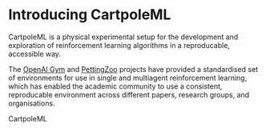 # Introducing CartpoleML

CartpoleML is a physical experimental setup for the development and exploration
of reinforcement learning algorithms in a reproducable, accessible way.

The [OpenAI Gym] and [PettingZoo] projects have provided a standardised set of environments
for use in single and multiagent reinforcement learning, which has 
enabled the academic community to use a consistent, reproducable environment
across different papers, research groups, and organisations.

CartpoleML


[OpenAI Gym]: https://gym.openai.com/
[PettingZoo]: https://www.pettingzoo.ml/